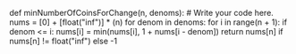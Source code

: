 def minNumberOfCoinsForChange(n, denoms):    # Write your code here.    nums = [0] + [float("inf")] * (n)    for denom in denoms:        for i in range(n + 1):            if denom <= i:                nums[i] = min(nums[i], 1 + nums[i - denom])    return nums[n] if nums[n] !=  float("inf") else -1